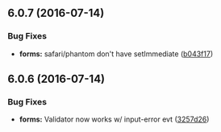 <a name="6.0.7"></a>
## 6.0.7 (2016-07-14)


### Bug Fixes

* **forms:** safari/phantom don&#x27;t have setImmediate ([b043f17](https://github.com/pivotal-cf/pivotal-ui/commit/b043f17))



<a name="6.0.6"></a>
## 6.0.6 (2016-07-14)


### Bug Fixes

* **forms:** Validator now works w/ input-error evt ([3257d26](https://github.com/pivotal-cf/pivotal-ui/commit/3257d26))



